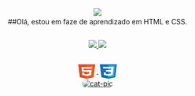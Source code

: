 <div align="center">
  <img src="https://pa1.narvii.com/6829/c8dfa14dbe707b3365fd38029352dfa2ba8f28b7_hq.gif">
</div>

<div align="center">
##Olá, estou em faze de aprendizado em HTML e CSS.
  </div>
  
##

<div align="center">
  <a href="https://github.com/cehh01">
   <img height="100em" src="https://github-readme-stats.vercel.app/api/top-langs/?username=cehh01&layout=compact&theme=midnight-purple">
   <img height="150em" src="https://github-readme-stats.vercel.app/api?username=cehh01&show_icons=true&theme=midnight-purple&include_all_commits=true&count_private=true"/>
  </div>

  ##
  
  <div align="center">
    <img align="center" alt="cehh01-HTML" height="30" width="40" src="https://raw.githubusercontent.com/devicons/devicon/master/icons/html5/html5-original.svg">
    <img align="center" alt="cehh01-CSS" height="30" width="40" src="https://raw.githubusercontent.com/devicons/devicon/master/icons/css3/css3-original.svg">
  </div>

  <div align="center">
       <img align="center" alt="cat-pic" height="120" style="border-radius:50px;" src="https://3.bp.blogspot.com/-_g5IgEap-b4/XRzBFhjR5lI/AAAAAABGy-8/vgcjGjMRL-4bEDZynzGapkEYxaJo4p9BACLcBGAs/s1600/AW3925002_16.gif?">
  </div>
